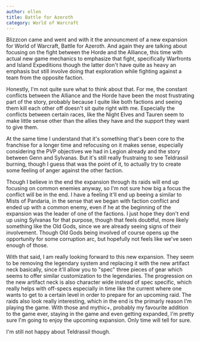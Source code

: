 ```yaml
---
author: ellen
title: Battle for Azeroth
category: World of Warcraft
---
```


Blizzcon came and went and with it the announcment of a new expansion for World of Warcraft, Battle for Azeroth. And again they are talking about focusing on the fight between the Horde and the Alliance, this time with actual new game mechanics to emphasize that fight, specifically Warfronts and Island Expeditions though the latter don't have quite as heavy an emphasis but still involve doing that exploration while fighting against a team from the opposite faction.

Honestly, I'm not quite sure what to think about that. For me, the constant conflicts between the Alliance and the Horde have been the most frustrating part of the story, probably because I quite like both factions and seeing them kill each other off doesn't sit quite right with me. Especially the conflicts between certain races, like the Night Elves and Tauren seem to make little sense other than the allies they have and the support they want to give them.

At the same time I understand that it's something that's been core to the franchise for a longer time and refocusing on it makes sense, especially considering the PVP objectives we had in Legion already and the story between Genn and Sylvanas. But it's still really frustraing to see Teldrassil burning, though I guess that was the point of it, to actually try to create some feeling of anger against the other faction.

Though I believe in the end the expansion through its raids will end up focusing on common enemies anyway, so I'm not sure how big a focus the conflict will be in the end. I have a feeling it'll end up beeing a similar to Mists of Pandaria, in the sense that we began with faction conflict and ended up with a common enemy, even if he at the beginning of the expansion was the leader of one of the factions. I just hope they don't end up using Sylvanas for that purpose, though that feels doubtful, more likely something like the Old Gods, since we are already seeing signs of their involvement. Though Old Gods being involved of course opens up the opportunity for some corruption arc, but hopefully not feels like we've seen enough of those.

With that said, I am really looking forward to this new expansion. They seem to be removing the legendary system and replacing it with the new artifact neck basically, since it'll allow you to "spec" three pieces of gear which seems to offer similar customization to the legendaries. The progression on the new artifact neck is also character wide instead of spec specific, which really helps with off-specs especially in time like the current where one wants to get to a certain level in order to prepare for an upcoming raid. The raids also look really interesting, which in the end is the primarly reason I'm playing the game. With those and mythic+, probably my favourite addition to the game ever, staying in the game and even getting expanded, I'm pretty sure I'm going to enjoy the upcoming expansion. Only time will tell for sure.

I'm still not happy about Teldrassil though.